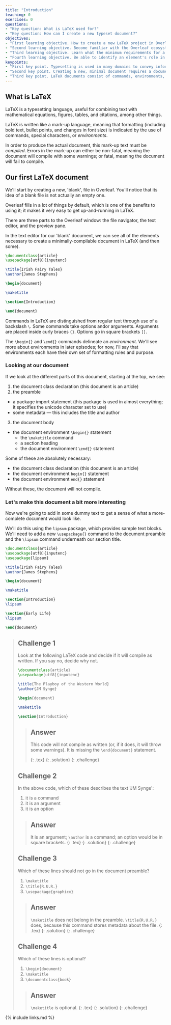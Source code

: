 ```yaml
---
title: "Introduction"
teaching: 0
exercises: 0
questions:
- "Key question: What is LaTeX used for?"
- "Key question: How can I create a new typeset document?"
objectives:
- "First learning objective. How to create a new LaTeX project in Overleaf."
- "Second learning objective. Become familiar with the Overleaf ecosystem."
- "Third learning objective. Learn what the minimum requirements for a LaTeX document are."
- "Fourth learning objective. Be able to identify an element's role in a LaTeX document."
keypoints:
- "First key point. Typesetting is used in many domains to convey information in a more readable format."
- "Second key point. Creating a new, minimal document requires a document declaration, a preamble, and a document body."
- "Third key point. LaTeX documents consist of commands, environments, and regular text. Commands may take arguments and/or options."
---
```



## What is LaTeX
LaTeX is a typesetting language, useful for combining text with mathematical equations, figures, tables, and citations, among other things.

LaTeX is written like a mark-up language, meaning that formatting (including bold text, bullet points, and changes in font size) is indicated by the use of commands, special characters, or *environments*.

In order to produce the actual document, this mark-up text must be *compiled*. Errors in the mark-up can either be non-fatal, meaning the document will compile with some warnings; or fatal, meaning the document will fail to compile.

## Our first LaTeX document
We'll start by creating a new, 'blank', file in Overleaf. You'll notice that its idea of a blank file is not actually an empty one.

Overleaf fills in a lot of things by default, which is one of the benefits to using it; it makes it very easy to get up-and-running in LaTeX.

There are three parts to the Overleaf window: the file navigator, the text editor, and the preview pane.

In the text editor for our 'blank' document, we can see all of the elements necessary to create a minimally-compilable document in LaTeX (and then some).


```latex
\documentclass{article}
\usepackage[utf8]{inputenc}

\title{Irish Fairy Tales}
\author{James Stephens}

\begin{document}

\maketitle

\section{Introduction}

\end{document}
```

Commands in LaTeX are distinguished from regular text through use of a backslash `\`. Some commands take options andor arguments. Arguments are placed inside curly braces `{}`. Options go in square brackets `[]`.

The `\begin{}` and `\end{}` commands delineate an *environment*. We'll see more about environments in later episodes; for now, I'll say that environments each have their own set of formatting rules and purpose.

### Looking at our document
If we look at the different parts of this document, starting at the top, we see:

1. the document class declaration (this document is an article)
2. the preamble
  * a package import statement (this package is used in almost everything; it specifies the unicode character set to use)
  * some metadata — this includes the title and author
3. the document body
  * the document environment `\begin{}` statement
    * the `\maketitle` command
    * a section heading  
    * the document environment `\end{}` statement

Some of these are absolutely necessary:

* the document class declaration (this document is an article)
* the document environment `begin{}` statement
* the document environment `end{}` statement

Without these, the document will not compile.

### Let's make this document a bit more interesting
Now we're going to add in some dummy text to get a sense of what a more-complete document would look like.

We'll do this using the `lipsum` package, which provides sample text blocks. We'll need to add a new `\usepackage{}` command to the document preamble and the `\lipsum` command underneath our section title.


```latex
\documentclass{article}
\usepackage[utf8]{inputenc}
\usepackage{lipsum}

\title{Irish Fairy Tales}
\author{James Stephens}

\begin{document}

\maketitle

\section{Introduction}
\lipsum

\section{Early Life}
\lipsum

\end{document}
```


> ## Challenge 1
>
> Look at the following LaTeX code and decide if it will compile as written.
> If you say no, decide why not.
>
> ```latex
> \documentclass{article}
> \usepackage[utf8]{inputenc}
>
> \title{The Playboy of the Western World}
> \author{JM Synge}
>
> \begin{document}
>
> \maketitle
>
> \section{Introduction}
>
> ```
> > ## Answer
> >
> > This code will not compile as written (or, if it does, it will throw
> > some warnings). It is missing the `\end{document}` statement.
> >
> > {: .tex}
> {: .solution}
{: .challenge}
>
>
> ## Challenge 2
>
> In the above code, which of these describes the text 'JM Synge':
>
> 1. it is a command
> 1. it is an argument
> 1. it is an option
>
> > ## Answer
> >
> > It is an argument; `\author` is a command; an option would be
> > in square brackets.
> > {: .tex}
> {: .solution}
{: .challenge}
>
> ## Challenge 3
>
> Which of these lines should not go in the document preamble?
>
> 1. `\maketitle`
> 1. `\title{R.U.R.}`
> 1. `\usepackage{graphicx}`
>
> > ## Answer
> >
> > `\maketitle` does not belong in the preamble. `\title{R.U.R.}` does,
> > because this command stores metadata about the file.
> > {: .tex}
> {: .solution}
{: .challenge}
>
> ## Challenge 4
>
> Which of these lines is optional?
>
> 1. `\begin{document}`
> 1. `\maketitle`
> 1. `\documentclass{book}`
>
> > ## Answer
> >
> > `\maketitle` is optional.
> > {: .tex}
> {: .solution}
{: .challenge}

{% include links.md %}
